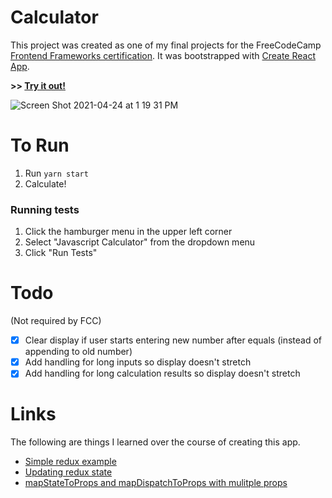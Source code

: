 # Calculator

This project was created as one of my final projects for the FreeCodeCamp [Frontend Frameworks certification](https://www.freecodecamp.org/learn/front-end-libraries/). It was bootstrapped with [Create React App](https://github.com/facebook/create-react-app).

**>> [Try it out!](https://marley.github.io/fcc-calculator/)**

![Screen Shot 2021-04-24 at 1 19 31 PM](https://user-images.githubusercontent.com/29967154/115967278-c4c82980-a4ff-11eb-9754-4daf67a02f11.png)

# To Run

1.  Run `yarn start`
2.  Calculate!

### Running tests

1.  Click the hamburger menu in the upper left corner
2.  Select "Javascript Calculator" from the dropdown menu
3.  Click "Run Tests"

# Todo

(Not required by FCC)

- [x] Clear display if user starts entering new number after equals (instead of appending to old number)
- [x] Add handling for long inputs so display doesn't stretch
- [x] Add handling for long calculation results so display doesn't stretch

# Links

The following are things I learned over the course of creating this app.

- [Simple redux example](https://codesandbox.io/s/9on71rvnyo?file=/src/components/AddTodo.js:0-774)
- [Updating redux state](https://linguinecode.com/post/understanding-redux-reducers)
- [mapStateToProps and mapDispatchToProps with mulitple props](https://react-redux.js.org/api/connect)
